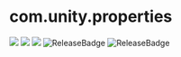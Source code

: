 # com.unity.properties

[![](https://badges.cds.internal.unity3d.com/packages/com.unity.properties/build-badge.svg?branch=master)](https://badges.cds.internal.unity3d.com/packages/com.unity.properties/build-info?branch=master)
[![](https://badges.cds.internal.unity3d.com/packages/com.unity.properties/dependencies-badge.svg?branch=master)](https://badges.cds.internal.unity3d.com/packages/com.unity.properties/dependencies-info?branch=master)
[![](https://badges.cds.internal.unity3d.com/packages/com.unity.properties/dependants-badge.svg)](https://badges.cds.internal.unity3d.com/packages/com.unity.properties/dependants-info)
![ReleaseBadge](https://badges.cds.internal.unity3d.com/packages/com.unity.properties/release-badge.svg)
![ReleaseBadge](https://badges.cds.internal.unity3d.com/packages/com.unity.properties/candidates-badge.svg)
